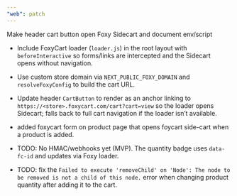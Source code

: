```yaml
---
"web": patch
---
```


Make header cart button open Foxy Sidecart and document env/script

- Include FoxyCart loader (`loader.js`) in the root layout with `beforeInteractive` so forms/links are intercepted and the Sidecart opens without navigation.
- Use custom store domain via `NEXT_PUBLIC_FOXY_DOMAIN` and `resolveFoxyConfig` to build the cart URL.
- Update header `CartButton` to render as an anchor linking to `https://<store>.foxycart.com/cart?cart=view` so the loader opens Sidecart; falls back to full cart navigation if the loader isn’t available.
- added foxycart form on product page that opens foycart side-cart when a product is added.

- TODO: No HMAC/webhooks yet (MVP). The quantity badge uses `data-fc-id` and updates via Foxy loader.
- TODO: fix the `Failed to execute 'removeChild' on 'Node': The node to be removed is not a child of this node.` error when changing product quantity after adding it to the cart.
